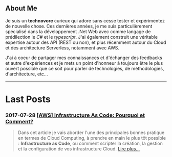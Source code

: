 ## About Me

Je suis un **technovore** curieux qui adore sans cesse tester et expérimentez de nouvelle chose.
Ces dernières années, je me suis particulièrement spécialisé dans la développement .Net Web avec comme langage de prédilection le *C#* et le *typescript*.
J'ai également construit une véritable expertise autour des API (REST ou non), et plus récemment autour du Cloud et des architecture Serverless, notamment avec AWS.

J'ai à coeur de partager mes connaissances et d'échanger des feedbacks et autre d'expériences et je mets un point d'honneur à toujours être le plus ouvert possible que ce soit pour parler de technologies, de méthodologies, d'architecture, etc...

<hr>

# Last Posts

### 2017-07-28 [[AWS] Infrastructure As Code: Pourquoi et Comment?](posts/aws-infrastructure-as-code)
> Dans cet article je vais aborder l'une des principales bonnes pratique en termes de Cloud Computing, à prendre en main le plus tôt possible : **Infrastructure as Code**, ou comment scripter la création, la gestion et la configuration de vos infrastructure Cloud. [Lire plus...](posts/aws-infrastructure-as-code)